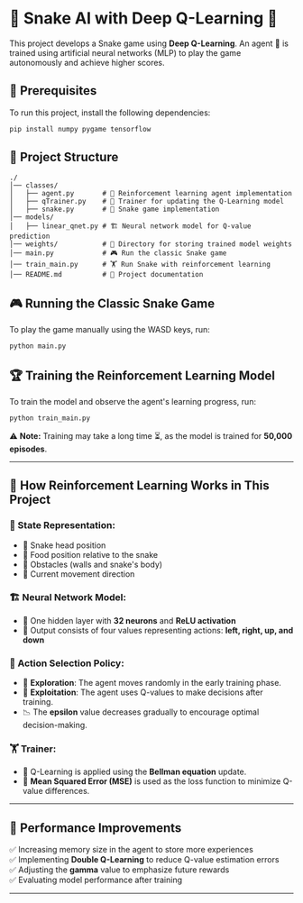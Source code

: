 # 🐍 Snake AI with Deep Q-Learning 🚀

This project develops a Snake game using **Deep Q-Learning**. An agent 🤖 is trained using artificial neural networks (MLP) to play the game autonomously and achieve higher scores.

## 📌 Prerequisites

To run this project, install the following dependencies:

```bash
pip install numpy pygame tensorflow
```

## 📂 Project Structure

```
./
│── classes/
│   ├── agent.py       # 🧠 Reinforcement learning agent implementation
│   ├── qTrainer.py    # 🎯 Trainer for updating the Q-Learning model
│   ├── snake.py       # 🐍 Snake game implementation
│── models/
│   ├── linear_qnet.py # 🏗️ Neural network model for Q-value prediction
│── weights/           # 💾 Directory for storing trained model weights
│── main.py            # 🎮 Run the classic Snake game
│── train_main.py      # 🏋️ Run Snake with reinforcement learning
│── README.md          # 📜 Project documentation
```

## 🎮 Running the Classic Snake Game

To play the game manually using the WASD keys, run:

```bash
python main.py
```

## 🏆 Training the Reinforcement Learning Model

To train the model and observe the agent's learning progress, run:

```bash
python train_main.py
```

⚠️ **Note:** Training may take a long time ⏳, as the model is trained for **50,000 episodes**.

---

## 🧠 How Reinforcement Learning Works in This Project

### 📌 State Representation:
- 📍 Snake head position
- 🍏 Food position relative to the snake
- 🚧 Obstacles (walls and snake's body)
- 🧭 Current movement direction

### 🏗️ Neural Network Model:
- 🔹 One hidden layer with **32 neurons** and **ReLU activation**
- 🎯 Output consists of four values representing actions: **left, right, up, and down**

### 🎲 Action Selection Policy:
- 🎲 **Exploration**: The agent moves randomly in the early training phase.
- 🎯 **Exploitation**: The agent uses Q-values to make decisions after training.
- 📉 The **epsilon** value decreases gradually to encourage optimal decision-making.

### 🏋️ Trainer:
- 🔄 Q-Learning is applied using the **Bellman equation** update.
- 📏 **Mean Squared Error (MSE)** is used as the loss function to minimize Q-value differences.

---

## 🚀 Performance Improvements

✅ Increasing memory size in the agent to store more experiences  
✅ Implementing **Double Q-Learning** to reduce Q-value estimation errors  
✅ Adjusting the **gamma** value to emphasize future rewards  
✅ Evaluating model performance after training  

---


